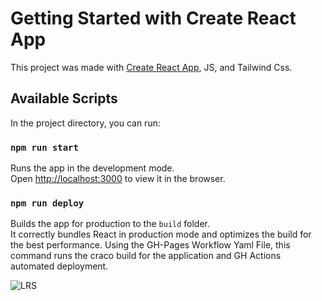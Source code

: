 # Getting Started with Create React App

This project was made with [Create React App](https://github.com/facebook/create-react-app), JS, and Tailwind Css.

## Available Scripts

In the project directory, you can run:

### `npm run start`

Runs the app in the development mode.\
Open [http://localhost:3000](http://localhost:3000) to view it in the browser.


### `npm run deploy`

Builds the app for production to the `build` folder.\
It correctly bundles React in production mode and optimizes the build for the best performance. Using the GH-Pages Workflow Yaml File, this command runs the craco build for the application and GH Actions automated deployment.

![LRS](https://user-images.githubusercontent.com/80079439/141414731-cbbf5115-a50e-4bc2-9029-98ae8eed40e5.png)
